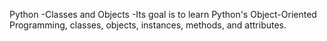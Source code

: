 Python -Classes and Objects
-Its goal is to learn Python's Object-Oriented Programming, classes, objects, instances, methods, and attributes.
